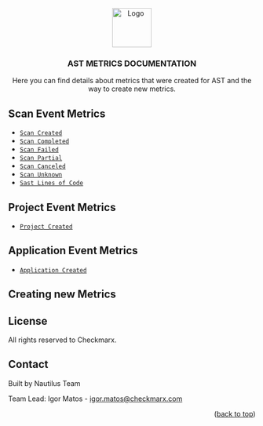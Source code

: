 <div align="center">
  <a>
    <img src="https://avatars.githubusercontent.com/u/15811295?s=200&v=4" alt="Logo" width="80" height="80">
  </a>

  <h3 align="center">AST METRICS DOCUMENTATION</h3>

  <p align="center">
    Here you can find details about metrics that were created for AST and the way to create new metrics.
      
  </p>
</div> 

<!-- ABOUT THE PROJECT -->
## Scan Event Metrics

- <a href="https://github.com/CheckmarxDev/ast-metrics-documentation/blob/master/metrics/scan/scanCreated.md" target="_blank">`Scan Created`</a>
-  <a href="https://github.com/CheckmarxDev/ast-metrics-documentation/blob/master/metrics/scan/scanCompleted.md" target="_blank">`Scan Completed`</a>
-  <a href="https://github.com/CheckmarxDev/ast-metrics-documentation/blob/master/metrics/scan/scanCreated.md" target="_blank">`Scan Failed`</a>
-  <a href="https://github.com/CheckmarxDev/ast-metrics-documentation/blob/master/metrics/scan/scanCreated.md" target="_blank">`Scan Partial`</a>
-  <a href="https://github.com/CheckmarxDev/ast-metrics-documentation/blob/master/metrics/scan/scanCreated.md" target="_blank">`Scan Canceled`</a>
-  <a href="https://github.com/CheckmarxDev/ast-metrics-documentation/blob/master/metrics/scan/scanCreated.md" target="_blank">`Scan Unknown`</a>
-  <a href="https://github.com/CheckmarxDev/ast-metrics-documentation/blob/master/metrics/scan/scanCreated.md" target="_blank">`Sast Lines of Code`</a>
 
## Project Event Metrics

- <a href="https://github.com/CheckmarxDev/ast-metrics-documentation/blob/master/metrics/scan/scanCreated.md" target="_blank">`Project Created`</a>

## Application Event Metrics

- <a href="https://github.com/CheckmarxDev/ast-metrics-documentation/blob/master/metrics/scan/scanCreated.md" target="_blank">`Application Created`</a>


<!-- GETTING STARTED -->
## Creating new Metrics


<!-- LICENSE -->
## License

All rights reserved to Checkmarx.

<!-- CONTACT -->
## Contact
Built by Nautilus Team

Team Lead: 
Igor Matos - igor.matos@checkmarx.com

<p align="right">(<a href="#top">back to top</a>)</p>




